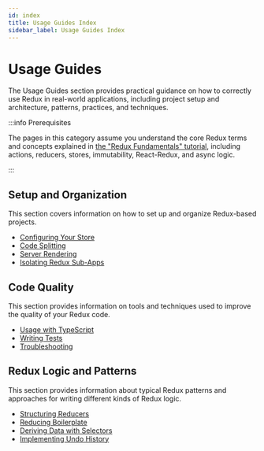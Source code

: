 ```yaml
---
id: index
title: Usage Guides Index
sidebar_label: Usage Guides Index
---
```


# Usage Guides

The Usage Guides section provides practical guidance on how to correctly use Redux in real-world applications, including project setup and architecture, patterns, practices, and techniques.

:::info Prerequisites

The pages in this category assume you understand the core Redux terms and concepts explained in [the "Redux Fundamentals" tutorial](../tutorials/fundamentals/part-1-overview.md), including actions, reducers, stores, immutability, React-Redux, and async logic.

:::

## Setup and Organization

This section covers information on how to set up and organize Redux-based projects.

- [Configuring Your Store](ConfiguringYourStore.md)
- [Code Splitting](CodeSplitting.md)
- [Server Rendering](ServerRendering.md)
- [Isolating Redux Sub-Apps](IsolatingSubapps.md)

## Code Quality

This section provides information on tools and techniques used to improve the quality of your Redux code.

- [Usage with TypeScript](UsageWithTypescript.md)
- [Writing Tests](WritingTests.md)
- [Troubleshooting](Troubleshooting.md)

## Redux Logic and Patterns

This section provides information about typical Redux patterns and approaches for writing different kinds of Redux logic.

- [Structuring Reducers](structuring-reducers/StructuringReducers.md)
- [Reducing Boilerplate](ReducingBoilerplate.md)
- [Deriving Data with Selectors](../usage/deriving-data-selectors.md)
- [Implementing Undo History](ImplementingUndoHistory.md)
